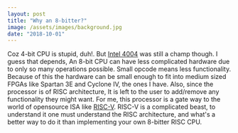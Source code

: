```yaml
---
layout: post
title: "Why an 8-bitter?"
image: /assets/images/background.jpg
date: "2018-10-01"
---
```




Coz 4-bit CPU is stupid, duh!. But [Intel 4004](https://en.wikipedia.org/wiki/Intel_4004) was still a champ though. I guess that depends, An 8-bit CPU can have less complicated hardware due to only so many operations possible. Small opcode means less functionality. Because of this the hardware can be small enough to fit into medium sized FPGAs like Spartan 3E and Cyclone IV, the ones I have. Also, since the processor is of RISC architecture, It is left to the user to add/remove any functionality they might want.
For me, this processor is a gate way to the world of opensource ISA like [RISC-V](https://riscv.org/). RISC-V is a complicated beast, to understand it one must understand the RISC architecture, and what's a better way to do it than implementing your own 8-bitter RISC CPU.
